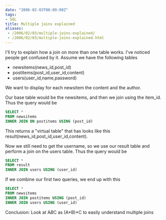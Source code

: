 ```yaml
---
date: "2006-02-03T00:00:00Z"
tags:
- SQL
title: Multiple joins explained
aliases:
 - /2006/02/03/multiple-joins-explained/
 - /2006/02/03/multiple-joins-explained.html
---
```

I'll try to explain how a join on more than one table works. I've noticed people get confused by it. Assume we have the following tables

* newsitems(news_id,post_id)
* postitems(post_id,user_id,content)
* users(user_id,name,password)

We want to display for each newsitem the content and the author. 

Our base table would be the newsitems, and then we join using the item_id. Thus the query would be

```sql
SELECT *
FROM newsitems
INNER JOIN ON postitems USING (post_id)
```

This returns a "virtual table" that has looks like this result(news_id,post_id,user_id,content). 

Now we still need to get the username, so we use our result table and perform a join on the users table. Thus the query would be

```sql
SELECT *
FROM result
INNER JOIN users USING (user_id)
```

If we combine our first two queries, we end up with this

```sql
SELECT *
FROM newsitems
INNER JOIN postitems USING (post_id)
INNER JOIN users USING (user_id)
```

Conclusion: Look at A*B*C as (A*B)*C to easily understand multiple joins
